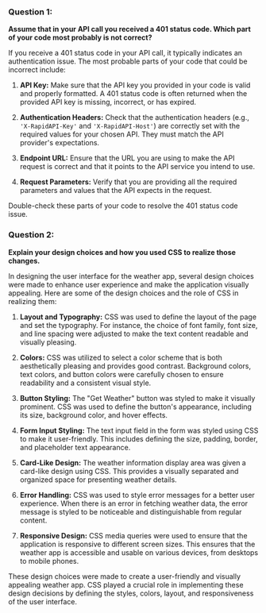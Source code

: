 ### Question 1:

**Assume that in your API call you received a 401 status code. Which part of your code most probably is not correct?**

If you receive a 401 status code in your API call, it typically indicates an authentication issue. The most probable parts of your code that could be incorrect include:

1. **API Key:** Make sure that the API key you provided in your code is valid and properly formatted. A 401 status code is often returned when the provided API key is missing, incorrect, or has expired.

2. **Authentication Headers:** Check that the authentication headers (e.g., `'X-RapidAPI-Key'` and `'X-RapidAPI-Host'`) are correctly set with the required values for your chosen API. They must match the API provider's expectations.

3. **Endpoint URL:** Ensure that the URL you are using to make the API request is correct and that it points to the API service you intend to use.

4. **Request Parameters:** Verify that you are providing all the required parameters and values that the API expects in the request.

Double-check these parts of your code to resolve the 401 status code issue.

### Question 2:

**Explain your design choices and how you used CSS to realize those changes.**

In designing the user interface for the weather app, several design choices were made to enhance user experience and make the application visually appealing. Here are some of the design choices and the role of CSS in realizing them:

1. **Layout and Typography:** CSS was used to define the layout of the page and set the typography. For instance, the choice of font family, font size, and line spacing were adjusted to make the text content readable and visually pleasing.

2. **Colors:** CSS was utilized to select a color scheme that is both aesthetically pleasing and provides good contrast. Background colors, text colors, and button colors were carefully chosen to ensure readability and a consistent visual style.

3. **Button Styling:** The "Get Weather" button was styled to make it visually prominent. CSS was used to define the button's appearance, including its size, background color, and hover effects.

4. **Form Input Styling:** The text input field in the form was styled using CSS to make it user-friendly. This includes defining the size, padding, border, and placeholder text appearance.

5. **Card-Like Design:** The weather information display area was given a card-like design using CSS. This provides a visually separated and organized space for presenting weather details.

6. **Error Handling:** CSS was used to style error messages for a better user experience. When there is an error in fetching weather data, the error message is styled to be noticeable and distinguishable from regular content.

7. **Responsive Design:** CSS media queries were used to ensure that the application is responsive to different screen sizes. This ensures that the weather app is accessible and usable on various devices, from desktops to mobile phones.

These design choices were made to create a user-friendly and visually appealing weather app. CSS played a crucial role in implementing these design decisions by defining the styles, colors, layout, and responsiveness of the user interface.

